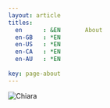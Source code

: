 ```yaml
---
layout: article
titles:
  en      : &EN       About
  en-GB   : *EN
  en-US   : *EN
  en-CA   : *EN
  en-AU   : *EN
  
key: page-about
---
```


![Chiara](https://github.com/chiaraosbat/chiaraosbat.github.io/cropped.jpg)

